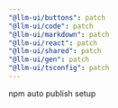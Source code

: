 ```yaml
---
"@llm-ui/buttons": patch
"@llm-ui/code": patch
"@llm-ui/markdown": patch
"@llm-ui/react": patch
"@llm-ui/shared": patch
"@llm-ui/gen": patch
"@llm-ui/tsconfig": patch
---
```


npm auto publish setup
